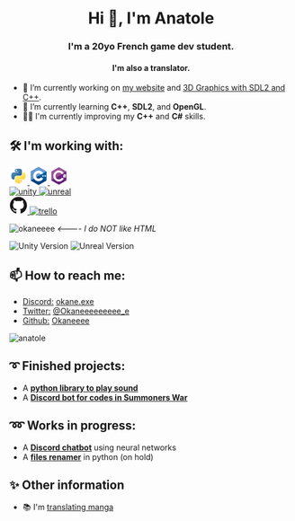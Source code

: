 <h1 align="center">Hi 👋, I'm Anatole</h1>
<h3 align="center">I'm a 20yo French game dev student.</h3>
<h4 align="center">I'm also a translator.</h4>


<!-- Main infos -->
- 🔭 I’m currently working on [my website](https://github.com/Okaneeee/okaneeee.github.io) and [3D Graphics with SDL2 and C++](https://github.com/Okaneeee/SDL2_3D_Graphics).
- 🌱 I’m currently learning **C++**, **SDL2**, and **OpenGL**.
- 🙇‍♂️ I'm currently improving my **C++** and **C#** skills.


<!-- Tools used -->
## 🛠 I'm working with:
<p align="left">
  <!-- Languages -->
  <a href="https://www.python.org/" target="_blank">
    <img src="https://raw.githubusercontent.com/devicons/devicon/master/icons/python/python-original.svg" alt="python" width="32" height="32"/>
  </a>
    <a href="https://learn.microsoft.com/en-us/cpp/cpp/" target="_blank">
    <img src="https://raw.githubusercontent.com/devicons/devicon/master/icons/cplusplus/cplusplus-original.svg" alt="c++" width="32" height="32"/>
  </a>
  <a href="https://learn.microsoft.com/en-us/dotnet/csharp/" target="_blank">
    <img src="https://raw.githubusercontent.com/devicons/devicon/master/icons/csharp/csharp-original.svg" alt="c#" width="32" height="32"/>
  <br>

  <!-- Game Engines -->
  <a href="https://unity.com">
    <img src="https://www.vectorlogo.zone/logos/unity3d/unity3d-icon.svg" alt="unity" width="32" height="32"/>
  </a>
  <a href="https://www.unrealengine.com">
    <img src="https://raw.githubusercontent.com/detain/svg-logos/af43b58bee054f40b2c215d97b983d03b190f0d4/svg/u/unreal-1.svg" alt="unreal" width="32" height="32"/>
  </a>
  <br>

  <!-- Tools -->
  <a href="https://github.com/" target="_blank">
    <img src="https://raw.githubusercontent.com/devicons/devicon/master/icons/github/github-original.svg" alt="github" width="32" height="32"/>
  </a>
  <a href="https://www.trello.com/" target="_blank">
    <img src="https://www.vectorlogo.zone/logos/trello/trello-icon.svg" alt="trello" width="32" height="32"/>
  </a> 
  
</p>

<!-- Most used languages -->
<img src="https://github-readme-stats.vercel.app/api/top-langs/?username=Okaneeee&layout=compact" alt="okaneeee" /> *<---- I do NOT like HTML*

![Unity Version](https://img.shields.io/badge/Unity-2022.3.4f1-yellow)
![Unreal Version](https://img.shields.io/badge/Unreal-5.2.1-purple) </br>

<!-- Contact infos -->
## 📫 How to reach me:
- <u>Discord:</u> [okane.exe](https://discord.com/users/430416407554031616)
- <u>Twitter:</u> [@Okaneeeeeeeee_e](https://twitter.com/Okaneeeeeeeee_e)
- <u>Github:</u> [Okaneeee](https://github.com/Okaneeee)

<!-- Views -->
<p align="left"> <img src="https://komarev.com/ghpvc/?username=Okaneeee&label=Views&color=9b59b6" alt="anatole" /> </p>


<!-- Finished projects -->
## ➰ Finished projects:
- A **[python library to play sound](https://github.com/Okaneeee/soundPlayer)**
- A **[Discord bot for codes in Summoners War](https://github.com/Okaneeee/SWCodes)**

## ➿ Works in progress:
- A **[Discord chatbot](https://github.com/Okaneeee/discord-chatbot)** using neural networks
- A **[files renamer](https://github.com/Okaneeee/files-renamer)** in python (on hold)

<!-- Other stuff -->
## ✨ Other information
- 📚 I'm [translating manga](https://twitter.com/ZinniaScans)
